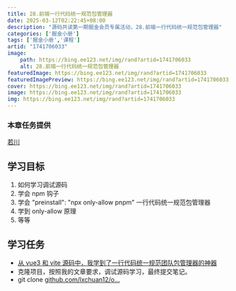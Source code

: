 ```yaml
---
title: 28.前端一行代码统一规范包管理器
date: 2025-03-12T02:22:45+08:00
description: "源码共读第一期掘金会员专属活动，28.前端一行代码统一规范包管理器"
categories: ['掘金小册']
tags: ['掘金小册','课程']
artid: "1741706033"
image:
    path: https://bing.ee123.net/img/rand?artid=1741706033
    alt: 28.前端一行代码统一规范包管理器
featuredImage: https://bing.ee123.net/img/rand?artid=1741706033
featuredImagePreview: https://bing.ee123.net/img/rand?artid=1741706033
cover: https://bing.ee123.net/img/rand?artid=1741706033
image: https://bing.ee123.net/img/rand?artid=1741706033
img: https://bing.ee123.net/img/rand?artid=1741706033
---
```


### 本章任务提供
[若川](https://juejin.cn/user/1415826704971918)

## 学习目标

1.  如何学习调试源码
1.  学会 npm 钩子
1.  学会 "preinstall": "npx only-allow pnpm" 一行代码统一规范包管理器
1.  学到 only-allow 原理
1.  等等

## 学习任务

-   [从 vue3 和 vite 源码中，我学到了一行代码统一规范团队包管理器的神器](https://juejin.cn/post/7033560885050212389 "https://juejin.cn/post/7033560885050212389")
-   克隆项目，按照我的文章要求，调试源码学习，最终提交笔记。
-   git clone [github.com/lxchuan12/o…](https://link.juejin.cn?target=https%3A%2F%2Fgithub.com%2Flxchuan12%2Fonly-allow-analysis.git "https://github.com/lxchuan12/only-allow-analysis.git")
